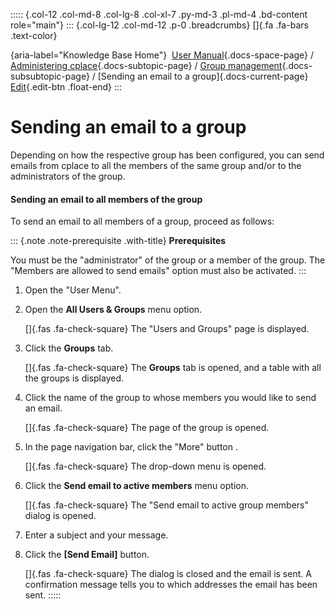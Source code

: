 ::::: {.col-12 .col-md-8 .col-lg-8 .col-xl-7 .py-md-3 .pl-md-4 .bd-content role="main"}
::: {.col-lg-12 .col-md-12 .p-0 .breadcrumbs}
[]{.fa .fa-bars .text-color}

[](https://docs.cplace.io/){aria-label="Knowledge Base Home"}  [User
Manual](/user-manual-en/){.docs-space-page} / [Administering
cplace](/user-manual-en/cplace-administrieren/){.docs-subtopic-page} /
[Group
management](/user-manual-en/cplace-administrieren/gruppenverwaltung/){.docs-subsubtopic-page}
/ [Sending an email to a group]{.docs-current-page} [
Edit](https://github.com/collaborationfactory/cplace-doc-user-enu/blob/release/25.2/cplace-administrieren/gruppenverwaltung/email-an-gruppe-versenden.md){.edit-btn
.float-end}
:::

# Sending an email to a group

Depending on how the respective group has been configured, you can send
emails from cplace to all the members of the same group and/or to the
administrators of the group.

#### Sending an email to all members of the group

To send an email to all members of a group, proceed as follows:

::: {.note .note-prerequisite .with-title}
**Prerequisites**

You must be the "administrator" of the group or a member of the group.
The "Members are allowed to send emails" option must also be activated.
:::

1.  Open the "User Menu".

2.  Open the **All Users & Groups** menu option.

    []{.fas .fa-check-square} The "Users and Groups" page is displayed.

3.  Click the **Groups** tab.

    []{.fas .fa-check-square} The **Groups** tab is opened, and a table
    with all the groups is displayed.

4.  Click the name of the group to whose members you would like to send
    an email.

    []{.fas .fa-check-square} The page of the group is opened.

5.  In the page navigation bar, click the "More" button .

    []{.fas .fa-check-square} The drop-down menu is opened.

6.  Click the **Send email to active members** menu option.

    []{.fas .fa-check-square} The "Send email to active group members"
    dialog is opened.

7.  Enter a subject and your message.

8.  Click the **\[Send Email\]** button.

    []{.fas .fa-check-square} The dialog is closed and the email is
    sent. A confirmation message tells you to which addresses the email
    has been sent.
:::::
